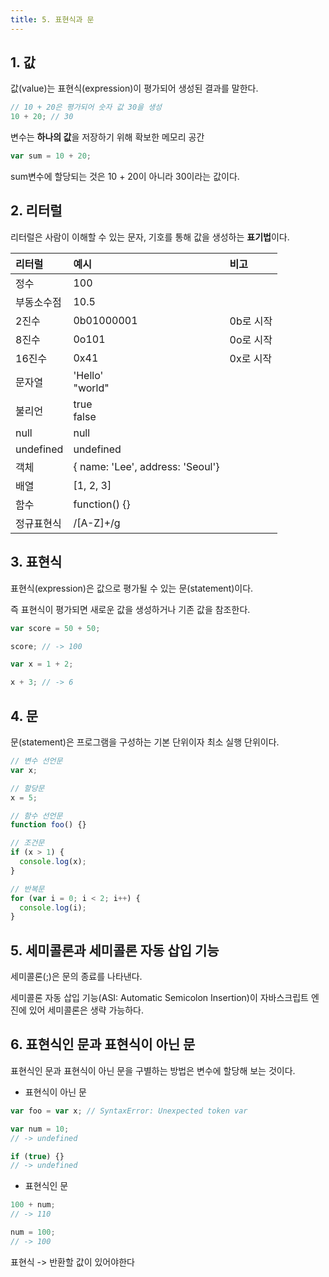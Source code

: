```yaml
---
title: 5. 표현식과 문
---
```


## 1. 값

값(value)는 표현식(expression)이 평가되어 생성된 결과를 말한다.

```javascript
// 10 + 20은 평가되어 숫자 값 30을 생성
10 + 20; // 30
```

변수는 **하나의 값**을 저장하기 위해 확보한 메모리 공간

```javascript
var sum = 10 + 20;
```

sum변수에 할당되는 것은 10 + 20이 아니라 30이라는 값이다.

## 2. 리터럴

리터럴은 사람이 이해할 수 있는 문자, 기호를 통해 값을 생성하는 **표기법**이다.

| 리터럴     | 예시                               | 비고      |
| :--------- | :--------------------------------- | :-------- |
| 정수       | 100                                |           |
| 부동소수점 | 10.5                               |           |
| 2진수      | 0b01000001                         | 0b로 시작 |
| 8진수      | 0o101                              | 0o로 시작 |
| 16진수     | 0x41                               | 0x로 시작 |
| 문자열     | 'Hello' <br> "world"               |           |
| 불리언     | true <br> false                    |           |
| null       | null                               |           |
| undefined  | undefined                          |           |
| 객체       | \{ name: 'Lee', address: 'Seoul'\} |           |
| 배열       | [1, 2, 3]                          |           |
| 함수       | function() {}                      |           |
| 정규표현식 | /[A-Z]+/g                          |           |

## 3. 표현식

표현식(expression)은 값으로 평가될 수 있는 문(statement)이다.

즉 표현식이 평가되면 새로운 값을 생성하거나 기존 값을 참조한다.

```javascript
var score = 50 + 50;
```

```javascript
score; // -> 100
```

```javascript
var x = 1 + 2;

x + 3; // -> 6
```

## 4. 문

문(statement)은 프로그램을 구성하는 기본 단위이자 최소 실행 단위이다.

```javascript
// 변수 선언문
var x;

// 할당문
x = 5;

// 함수 선언문
function foo() {}

// 조건문
if (x > 1) {
  console.log(x);
}

// 반복문
for (var i = 0; i < 2; i++) {
  console.log(i);
}
```

## 5. 세미콜론과 세미콜론 자동 삽입 기능

세미콜론(;)은 문의 종료를 나타낸다.

세미콜론 자동 삽입 기능(ASI: Automatic Semicolon Insertion)이 자바스크립트 엔진에 있어 세미콜론은 생략 가능하다.

## 6. 표현식인 문과 표현식이 아닌 문

표현식인 문과 표현식이 아닌 문을 구별하는 방법은 변수에 할당해 보는 것이다.

- 표현식이 아닌 문

```javascript
var foo = var x; // SyntaxError: Unexpected token var

var num = 10;
// -> undefined

if (true) {}
// -> undefined
```

- 표현식인 문

```javascript
100 + num;
// -> 110

num = 100;
// -> 100
```

표현식 -> 반환할 값이 있어야한다
